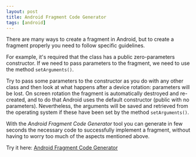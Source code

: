 ```yaml
---
layout: post
title: Android Fragment Code Generator
tags: [android]
---
```


There are many ways to create a fragment in Android, but to create a fragment properly you need to follow specific guidelines.

For example, it's required that the class has a public zero-parameters constructor. If we need to pass parameters to the fragment, we need to use the method `setArguments()`.

Try to pass some parameters to the constructor as you do with any other class and then look at what happens after a device rotation: parameters will be lost. On screen rotation the fragment is automatically destroyed and re-created, and to do that Android uses the default constructor (public with no parameters). Nevertheless, the arguments will be saved and retrieved from the operating system if these have been set by the method `setArguments()`. 

With the *Android Fragment Code Generator* tool you can generate in few seconds the necessary code to successfully implement a fragment, without having to worry too much of the aspects mentioned above.

Try it here: [Android Fragment Code Generator](http://www.andreamaglie.com/fragment-generator-android/)
